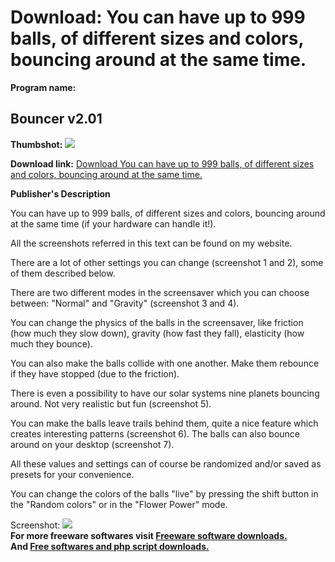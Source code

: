 # Download: You can have up to 999 balls, of different sizes and colors, bouncing around at the same time.

**Program name:**

## Bouncer v2.01

  
**Thumbshot:** ![](http://www.freewarefiles.com/screenshot/bouncersaver_md.gif)   
  
**Download link:** [Download You can have up to 999 balls, of different sizes and colors, bouncing around at the same time.](http://freesoftwares.boysofts.com/Bouncer-V_program_19345.html)  
  


**Publisher's Description**  
  


You can have up to 999 balls, of different sizes and colors, bouncing around at the same time (if your hardware can handle it!).   
  
All the screenshots referred in this text can be found on my website.   
  
There are a lot of other settings you can change (screenshot 1 and 2), some of them described below.   
  
There are two different modes in the screensaver which you can choose between: "Normal" and "Gravity" (screenshot 3 and 4).   
  
You can change the physics of the balls in the screensaver, like friction (how much they slow down), gravity (how fast they fall), elasticity (how much they bounce).   
  
You can also make the balls collide with one another. Make them rebounce if they have stopped (due to the friction).   
  
There is even a possibility to have our solar systems nine planets bouncing around. Not very realistic but fun (screenshot 5).   
  
You can make the balls leave trails behind them, quite a nice feature which creates interesting patterns (screenshot 6). The balls can also bounce around on your desktop (screenshot 7).   
  
All these values and settings can of course be randomized and/or saved as presets for your convenience.   
  
You can change the colors of the balls "live" by pressing the shift button in the "Random colors" or in the "Flower Power" mode. 

  
  
Screenshot: ![](http://www.freewarefiles.com/screenshot/bouncersaver.gif)   
**For more freeware softwares visit [Freeware software downloads.](http://freesoftwares.boysofts.com/)**   
**And [Free softwares and php script downloads.](http://www.boysofts.com/)**
